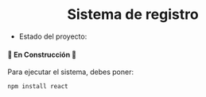 <h1 align="center"> Sistema de registro</h1>

- Estado del proyecto:
<h4>
  🚧 En Construcción 🚧
</h4>


Para ejecutar el sistema, debes poner:

```npm install react```
